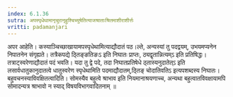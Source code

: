 ```yaml
---
index: 6.1.36
sutra: अपस्पृधेथामानृचुरानृहुश्चिच्युषेतित्याजश्राताःश्रितमाशीराशीर्त्तः
vritti: padamanjari
---
```


 अपर आहेति। कस्याञ्चिच्छाखायामपस्पृधेथामित्याद्यौदातं पठ।ल्ते, अन्यस्यां तु पदद्वयम्, उभयमप्यनेन निपातनेन संगृह्यते। तत्रैकपद्ये ठ्तिङ्ङतिङःऽ इति निघातः प्राप्तः, ठ्यद्वृतान्नित्यम्ऽ इति प्रतिषिद्धः। तत्राट्स्वरेणाद्यौदातं पदं भवति। यदा तु द्वे पदे, तदा निघातप्रतिषेधे ठ्तास्यनुदातेत्ऽ इति लसार्वधातुकानुदातत्वे धातुस्वरेण स्पृधेथामिति पदमाद्यौदातम्,ठ्तिङ् चोदातिवतिऽ इत्यपशब्दस्य निघातः।  बहुवचनस्याविवक्षितत्वादिति। सोमस्यैव बहुत्वे श्राभाव इति नियमानाश्रयणाच्च, अन्यथा बहुत्वातविवक्षायामपि सोमादन्यत्र श्राभावो न स्याद् विषयविभागवादितनाम् ॥